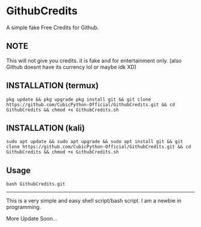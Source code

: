 # GithubCredits
A simple fake Free Credits for Github.

## NOTE
This will not give you credits. it is fake and for entertainment only. (also Github doesnt have its currency lol or maybe idk XD)

## INSTALLATION (termux)
```
pkg update && pkg upgrade pkg install git && git clone https://github.com/CubicPython-Official/GithubCredits.git && cd GithubCredits && chmod +x GithubCredits.sh
 ```
## INSTALLATION (kali)
```
sudo apt update && sudo apt upgrade && sudo apt install git && git clone https://github.com/CubicPython-Official/GithubCredits.git && cd GithubCredits && chmod +x GithubCredits.sh
```
## Usage
```
bash GithubCredits.git
```
------------------------------------
This is a very simple and easy shell script/bash script. I am a newbie in programming.

More Update Soon...

